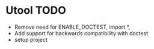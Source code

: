 # Utool TODO

* Remove need for ENABLE_DOCTEST, import *, 
* Add support for backwards compatibility with doctest
* setup project


